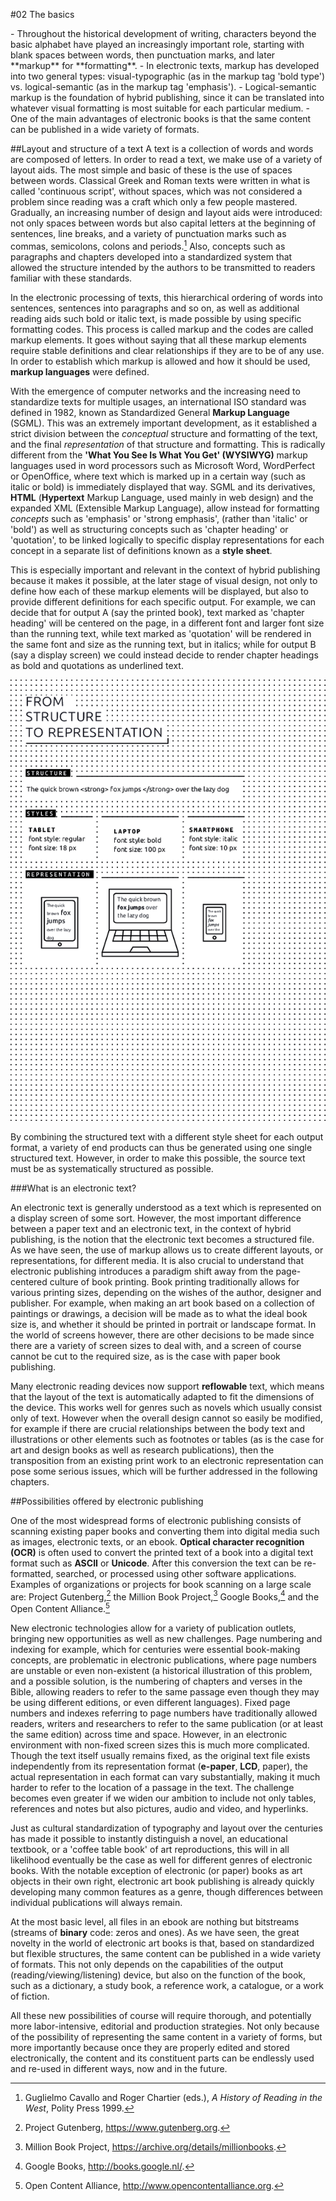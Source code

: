 #02 The basics 

<div class="summary"> 
- Throughout the historical development of writing, characters beyond the basic alphabet have played an increasingly important role, starting with blank spaces between words, then punctuation marks, and later **markup** for **formatting**. 
- In electronic texts, markup has developed into two general types: visual-typographic (as in the markup tag 'bold type') vs. logical-semantic (as in the markup tag 'emphasis'). 
- Logical-semantic markup is the foundation of hybrid publishing, since it can be translated into whatever visual formatting is most suitable for each particular medium. 
- One of the main advantages of electronic books is that the same content can be published in a wide variety of formats. 
</div> 

##Layout and structure of a text 
A text is a collection of words and words are composed of letters. In order to read a text, we make use of a variety of layout aids. The most simple and basic of these is the use of spaces between words. Classical Greek and Roman texts were written in what is called 'continuous script', without spaces, which was not considered a problem since reading was a craft which only a few people mastered. Gradually, an increasing number of design and layout aids were introduced: not only spaces between words but also capital letters at the beginning of sentences, line breaks, and a variety of punctuation marks such as commas, semicolons, colons and periods.[^hist] Also, concepts such as paragraphs and chapters developed into a standardized system that allowed the structure intended by the authors to be transmitted to readers familiar with these standards. 

In the electronic processing of texts, this hierarchical ordering of words into sentences, sentences into paragraphs and so on, as well as additional reading aids such bold or italic text, is made possible by using specific formatting codes. This process is called markup and the codes are called markup elements. It goes without saying that all these markup elements require stable definitions and clear relationships if they are to be of any use. In order to establish which markup is allowed and how it should be used, **markup languages** were defined. 

With the emergence of computer networks and the increasing need to standardize texts for multiple usages, an international ISO standard was defined in 1982, known as Standardized General **Markup Language** (SGML). This was an extremely important development, as it established a strict division between the *conceptual* structure and formatting of the text, and the final *representation* of that structure and formatting. This is radically different from the **'What You See Is What You Get' (WYSIWYG)** markup languages used in word processors such as Microsoft Word, WordPerfect or OpenOffice, where text which is marked up in a certain way (such as italic or bold) is immediately displayed that way. SGML and its derivatives, **HTML** (**Hypertext** Markup Language, used mainly in web design) and the expanded XML (Extensible Markup Language), allow instead for formatting *concepts* such as 'emphasis' or 'strong emphasis', (rather than 'italic' or 'bold') as well as structuring concepts such as 'chapter heading' or 'quotation', to be linked logically to specific display representations for each concept in a separate list of definitions known as a **style sheet**. 

This is especially important and relevant in the context of hybrid publishing because it makes it possible, at the later stage of visual design, not only to define how each of these markup elements will be displayed, but also to provide different definitions for each specific output. For example, we can decide that for output A (say the printed book), text marked as 'chapter heading' will be centered on the page, in a different font and larger font size than the running text, while text marked as 'quotation' will be rendered in the same font and size as the running text, but in italics; while for output B (say a display screen) we could instead decide to render chapter headings as bold and quotations as underlined text. 

![](images/03_4_boldstrong.png) 

By combining the structured text with a different style sheet for each output format, a variety of end products can thus be generated using one single structured text. However, in order to make this possible, the source text must be as systematically structured as possible. 


###What is an electronic text? 

An electronic text is generally understood as a text which is represented on a display screen of some sort. However, the most important difference between a paper text and an electronic text, in the context of hybrid publishing, is the notion that the electronic text becomes a structured file. As we have seen, the use of markup allows us to create different layouts, or representations, for different media. It is also crucial to understand that electronic publishing introduces a paradigm shift away from the page-centered culture of book printing. Book printing traditionally allows for various printing sizes, depending on the wishes of the author, designer and publisher. For example, when making an art book based on a collection of paintings or drawings, a decision will be made as to what the ideal book size is, and whether it should be printed in portrait or landscape format. In the world of screens however, there are other decisions to be made since there are a variety of screen sizes to deal with, and a screen of course cannot be cut to the required size, as is the case with paper book publishing. 

Many electronic reading devices now support **reflowable** text, which means that the layout of the text is automatically adapted to fit the dimensions of the device. This works well for genres such as novels which usually consist only of text. However when the overall design cannot so easily be modified, for example if there are crucial relationships between the body text and illustrations or other elements such as footnotes or tables (as is the case for art and design books as well as research publications), then the transposition from an existing print work to an electronic representation can pose some serious issues, which will be further addressed in the following chapters. 


##Possibilities offered by electronic publishing 

One of the most widespread forms of electronic publishing consists of scanning existing paper books and converting them into digital media such as images, electronic texts, or an ebook. **Optical character recognition (OCR)** is often used to convert the printed text of a book into a digital text format such as **ASCII** or **Unicode**. After this conversion the text can be re-formatted, searched, or processed using other software applications. Examples of organizations or projects for book scanning on a large scale are: Project Gutenberg,[^Project-Gutenberg1] the Million Book Project,[^Million-Book-Project] Google Books,[^Google-Books] and the Open Content Alliance.[^Open-Content-Alliance] 

New electronic technologies allow for a variety of publication outlets, bringing new opportunities as well as new challenges. Page numbering and indexing for example, which for centuries were essential book-making concepts, are problematic in electronic publications, where page numbers are unstable or even non-existent (a historical illustration of this problem, and a possible solution, is the numbering of chapters and verses in the Bible, allowing readers to refer to the same passage even though they may be using different editions, or even different languages). Fixed page numbers and indexes referring to page numbers have traditionally allowed readers, writers and researchers to refer to the same publication (or at least the same edition) across time and space. However, in an electronic environment with non-fixed screen sizes this is much more complicated. Though the text itself usually remains fixed, as the original text file exists independently from its representation format (**e-paper**, **LCD**, paper), the actual representation in each format can vary substantially, making it much harder to refer to the location of a passage in the text. The challenge becomes even greater if we widen our ambition to include not only tables, references and notes but also pictures, audio and video, and hyperlinks. 

Just as cultural standardization of typography and layout over the centuries has made it possible to instantly distinguish a novel, an educational textbook, or a 'coffee table book' of art reproductions, this will in all likelihood eventually be the case as well for different genres of electronic books. With the notable exception of electronic (or paper) books as art objects in their own right, electronic art book publishing is already quickly developing many common features as a genre, though differences between individual publications will always remain. 

At the most basic level, all files in an ebook are nothing but bitstreams (streams of **binary** code: zeros and ones). As we have seen, the great novelty in the world of electronic art books is that, based on standardized but flexible structures, the same content can be published in a wide variety of formats. This not only depends on the capabilities of the output (reading/viewing/listening) device, but also on the function of the book, such as a dictionary, a study book, a reference work, a catalogue, or a work of fiction. 

All these new possibilities of course will require thorough, and potentially more labor-intensive, editorial and production strategies. Not only because of the possibility of representing the same content in a variety of forms, but more importantly because once they are properly edited and stored electronically, the content and its constituent parts can be endlessly used and re-used in different ways, now and in the future. 



[^hist]: Guglielmo Cavallo and Roger Chartier (eds.), *A History of Reading in the West*, Polity Press 1999. 
[^Project-Gutenberg1]: Project Gutenberg, <a href="https://www.gutenberg.org">https://www.gutenberg.org</a>. 
[^Million-Book-Project]: Million Book Project, <a href="https://archive.org/details/millionbooks">https://archive.org/details/millionbooks</a>. 
[^Google-Books]: Google Books, <a href="http://books.google.nl/">http://books.google.nl/</a>. 
[^Open-Content-Alliance]: Open Content Alliance, <a href="http://www.opencontentalliance.org">http://www.opencontentalliance.org</a>.
